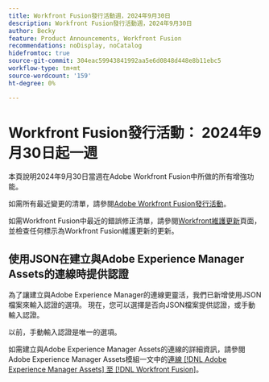 ```yaml
---
title: Workfront Fusion發行活動週，2024年9月30日
description: Workfront Fusion發行活動週，2024年9月30日
author: Becky
feature: Product Announcements, Workfront Fusion
recommendations: noDisplay, noCatalog
hidefromtoc: true
source-git-commit: 304eac59943841992aa5e6d0848d448e8b11ebc5
workflow-type: tm+mt
source-wordcount: '159'
ht-degree: 0%

---
```


# Workfront Fusion發行活動： 2024年9月30日起一週

本頁說明2024年9月30日當週在Adobe Workfront Fusion中所做的所有增強功能。

如需所有最近變更的清單，請參閱[Adobe Workfront Fusion發行活動](../../../product-announcements/product-releases/fusion-release-activity/fusion-release-activity.md)。

如需Workfront Fusion中最近的錯誤修正清單，請參閱[Workfront維護更新](https://experienceleague.adobe.com/docs/workfront-known-issues/releases/current-updates.html)頁面，並檢查任何標示為Workfront Fusion維護更新的更新。

## 使用JSON在建立與Adobe Experience Manager Assets的連線時提供認證

為了讓建立與Adobe Experience Manager的連線更靈活，我們已新增使用JSON檔案來輸入認證的選項。 現在，您可以選擇是否向JSON檔案提供認證，或手動輸入認證。

以前，手動輸入認證是唯一的選項。

如需建立與Adobe Experience Manager Assets的連線的詳細資訊，請參閱Adobe Experience Manager Assets模組一文中的[連線 [!DNL Adobe Experience Manager Assets] 至 [!DNL Workfront Fusion]](/help/quicksilver/workfront-fusion/apps-and-their-modules/aem-assets-modules.md#connect-adobe-experience-manager-assets-to-workfront-fusion)。
